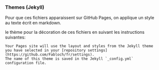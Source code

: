 

### Themes (Jekyll)
Pour que ces fichiers apparaissent sur GitHub Pages, on applique un style au texte écrit en markdown.

le thème pour la décoration de ces fichiers en suivant les instructions suivantes:

```
Your Pages site will use the layout and styles from the Jekyll theme
you have selected in your [repository settings](https://github.com/Fabloch/fr/settings).
The name of this theme is saved in the Jekyll `_config.yml` configuration file.
```
